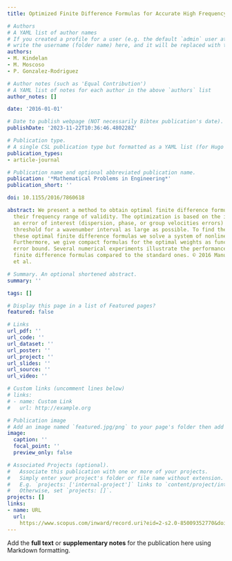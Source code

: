 ```yaml
---
title: Optimized Finite Difference Formulas for Accurate High Frequency Components

# Authors
# A YAML list of author names
# If you created a profile for a user (e.g. the default `admin` user at `content/authors/admin/`), 
# write the username (folder name) here, and it will be replaced with their full name and linked to their profile.
authors:
- M. Kindelan
- M. Moscoso
- P. Gonzalez-Rodriguez

# Author notes (such as 'Equal Contribution')
# A YAML list of notes for each author in the above `authors` list
author_notes: []

date: '2016-01-01'

# Date to publish webpage (NOT necessarily Bibtex publication's date).
publishDate: '2023-11-22T10:36:46.480228Z'

# Publication type.
# A single CSL publication type but formatted as a YAML list (for Hugo requirements).
publication_types:
- article-journal

# Publication name and optional abbreviated publication name.
publication: '*Mathematical Problems in Engineering*'
publication_short: ''

doi: 10.1155/2016/7860618

abstract: We present a method to obtain optimal finite difference formulas which maximize
  their frequency range of validity. The optimization is based on the idea of keeping
  an error of interest (dispersion, phase, or group velocities errors) below a given
  threshold for a wavenumber interval as large as possible. To find the weights of
  these optimal finite difference formulas we solve a system of nonlinear equations.
  Furthermore, we give compact formulas for the optimal weights as function of the
  error bound. Several numerical experiments illustrate the performance of the obtained
  finite difference formulas compared to the standard ones. © 2016 Manuel Kindelan
  et al.

# Summary. An optional shortened abstract.
summary: ''

tags: []

# Display this page in a list of Featured pages?
featured: false

# Links
url_pdf: ''
url_code: ''
url_dataset: ''
url_poster: ''
url_project: ''
url_slides: ''
url_source: ''
url_video: ''

# Custom links (uncomment lines below)
# links:
# - name: Custom Link
#   url: http://example.org

# Publication image
# Add an image named `featured.jpg/png` to your page's folder then add a caption below.
image:
  caption: ''
  focal_point: ''
  preview_only: false

# Associated Projects (optional).
#   Associate this publication with one or more of your projects.
#   Simply enter your project's folder or file name without extension.
#   E.g. `projects: ['internal-project']` links to `content/project/internal-project/index.md`.
#   Otherwise, set `projects: []`.
projects: []
links:
- name: URL
  url: 
    https://www.scopus.com/inward/record.uri?eid=2-s2.0-85009352770&doi=10.1155%2f2016%2f7860618&partnerID=40&md5=94e23a664c6ddfbe825eae8c062c5394
---
```


Add the **full text** or **supplementary notes** for the publication here using Markdown formatting.
